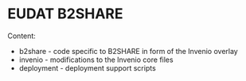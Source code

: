 EUDAT B2SHARE
=================

Content:
 * b2share - code specific to B2SHARE in form of the Invenio overlay
 * invenio - modifications to the Invenio core files
 * deployment - deployment support scripts
